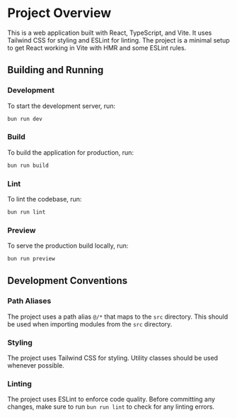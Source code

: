 # Project Overview

This is a web application built with React, TypeScript, and Vite. It uses Tailwind CSS for styling and ESLint for linting. The project is a minimal setup to get React working in Vite with HMR and some ESLint rules.

## Building and Running

### Development

To start the development server, run:

```bash
bun run dev
```

### Build

To build the application for production, run:

```bash
bun run build
```

### Lint

To lint the codebase, run:

```bash
bun run lint
```

### Preview

To serve the production build locally, run:

```bash
bun run preview
```

## Development Conventions

### Path Aliases

The project uses a path alias `@/*` that maps to the `src` directory. This should be used when importing modules from the `src` directory.

### Styling

The project uses Tailwind CSS for styling. Utility classes should be used whenever possible.

### Linting

The project uses ESLint to enforce code quality. Before committing any changes, make sure to run `bun run lint` to check for any linting errors.

